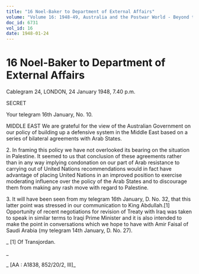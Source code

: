 ```yaml
---
title: "16 Noel-Baker to Department of External Affairs"
volume: "Volume 16: 1948-49, Australia and the Postwar World - Beyond the Region"
doc_id: 6731
vol_id: 16
date: 1948-01-24
---
```


# 16 Noel-Baker to Department of External Affairs

Cablegram 24, LONDON, 24 January 1948, 7.40 p.m.

SECRET

Your telegram 16th January, No. 10.

MIDDLE EAST We are grateful for the view of the Australian Government on our policy of building up a defensive system in the Middle East based on a series of bilateral agreements with Arab States.

2\. In framing this policy we have not overlooked its bearing on the situation in Palestine. It seemed to us that conclusion of these agreements rather than in any way implying condonation on our part of Arab resistance to carrying out of United Nations recommendations would in fact have advantage of placing United Nations in an improved position to exercise moderating influence over the policy of the Arab States and to discourage them from making any rash move with regard to Palestine.

3\. It will have been seen from my telegram 16th January, D. No. 32, that this latter point was stressed in our communication to King Abdullah.[1] Opportunity of recent negotiations for revision of Treaty with Iraq was taken to speak in similar terms to Iraqi Prime Minister and it is also intended to make the point in conversations which we hope to have with Amir Faisal of Saudi Arabia (my telegram 14th January, D. No. 27).

_ [1] Of Transjordan.

_

_ [AA : A1838, 852/20/2, III]_
